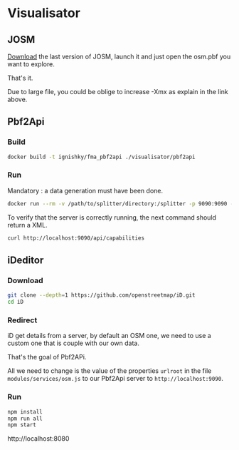 # Visualisator

## JOSM

[Download](https://josm.openstreetmap.de/wiki/Download) the last version of JOSM, launch it and just open the osm.pbf you want to explore.

That's it.

Due to large file, you could be oblige to increase -Xmx as explain in the link above.

## Pbf2Api

### Build

```bash
docker build -t ignishky/fma_pbf2api ./visualisator/pbf2api 
```

### Run

Mandatory : a data generation must have been done.

```bash
docker run --rm -v /path/to/splitter/directory:/splitter -p 9090:9090 -t ignishky/fma_pbf2api /splitter
```
To verify that the server is correctly running, the next command should return a XML.
```bash
curl http://localhost:9090/api/capabilities
```

## iDeditor

### Download
```bash
git clone --depth=1 https://github.com/openstreetmap/iD.git
cd iD
```

### Redirect

iD get details from a server, by default an OSM one, we need to use a custom one that is couple with our own data.

That's the goal of Pbf2APi.

All we need to change is the value of the properties `urlroot` in the file `modules/services/osm.js` to our Pbf2Api server to `http://localhost:9090`.

### Run 
```bash
npm install
npm run all
npm start
```
http://localhost:8080